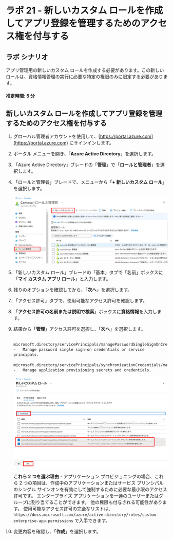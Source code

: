 ﻿---
lab:
    title: '21 - 新しいカスタム ロールを作成してアプリ登録を管理するためのアクセス権を付与する'
    learning path: '03'
    module: 'モジュール 01 - SSO 用エンタープライズ アプリの統合の計画と設計を行う'
---

# ラボ 21 - 新しいカスタム ロールを作成してアプリ登録を管理するためのアクセス権を付与する

## ラボ シナリオ

アプリ管理用の新しいカスタム ロールを作成する必要があります。この新しいロールは、資格情報管理の実行に必要な特定の権限のみに限定する必要があります。

#### 推定時間: 5 分

## 新しいカスタム ロールを作成してアプリ登録を管理するためのアクセス権を付与する

1. グローバル管理者アカウントを使用して、[https://portal.azure.com](https://portal.azure.com) にサインインします。

2. ポータル メニューを開き、「**Azure Active Directory**」を選択します。

3. 「Azure Active Directory」ブレードの「**管理**」で「**ロールと管理者**」を選択します。

4. 「ロールと管理者」ブレードで、メニューから「**+ 新しいカスタム ロール**」を選択します。

    ![「新しいカスタム ロール」メニュー オプションが強調表示されている「ロールと管理者」ブレードを表示している画面イメージ](./media/lp3-mod1-new-custom-role.png)

5. 「新しいカスタム ロール」ブレードの「基本」タブで「名前」ボックスに「**マイ カスタム アプリ ロール**」と入力します。

6. 残りのオプションを確認してから、「**次へ**」を選択します。

7. 「アクセス許可」タブで、使用可能なアクセス許可を確認します。

8. 「**アクセス許可の名前または説明で検索**」ボックスに**資格情報**を入力します。

9. 結果から「**管理**」アクセス許可を選択し、「**次へ**」を選択します。

    ```
       microsoft.directory/servicePrincipals/managePasswordSingleSignOnCredentials  -   Manage password single sign-on credentials or service principals.
       microsoft.directory/servicePrincipals/synchronizationCredentials/manage    -   Manage application provisioning secrets and credentials.
    ```

    ![検索、アクセス許可の管理、「次へ」が強調表示された「新しいカスタム ロールのアクセス許可」タブを表示している画面イメージ](./media/lp3-mod1-custom-role-permissions.png)

    **これら 2 つを選ぶ理由** - アプリケーション プロビジョニングの場合、これら 2 つの項目は、作成中のアプリケーションまたはサービス プリンシパルのシングル サインオンを有効にして強制するために必要な最小限のアクセス許可です。 エンタープライズ アプリケーションを一連のユーザーまたはグループに割り当てることができます。  他の権限も付与される可能性があります。  使用可能なアクセス許可の完全なリストは、`https://docs.microsoft.com/azure/active-directory/roles/custom-enterprise-app-permissions` で入手できます。

10. 変更内容を確認し、「**作成**」を選択します。
